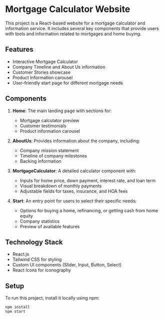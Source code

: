 # Mortgage Calculator Website

This project is a React-based website for a mortgage calculator and information service. It includes several key components that provide users with tools and information related to mortgages and home buying.

## Features

- Interactive Mortgage Calculator
- Company Timeline and About Us information
- Customer Stories showcase
- Product Information carousel
- User-friendly start page for different mortgage needs

## Components

1. **Home**: The main landing page with sections for:
   - Mortgage calculator preview
   - Customer testimonials
   - Product information carousel

2. **AboutUs**: Provides information about the company, including:
   - Company mission statement
   - Timeline of company milestones
   - Backing information

3. **MortgageCalculator**: A detailed calculator component with:
   - Inputs for home price, down payment, interest rate, and loan term
   - Visual breakdown of monthly payments
   - Adjustable fields for taxes, insurance, and HOA fees

4. **Start**: An entry point for users to select their specific needs:
   - Options for buying a home, refinancing, or getting cash from home equity
   - Company statistics
   - Preview of available features

## Technology Stack

- React.js
- Tailwind CSS for styling
- Custom UI components (Slider, Input, Button, Select)
- React Icons for iconography

## Setup

To run this project, install it locally using npm:

```
npm install
npm start
```